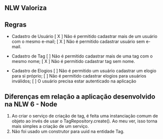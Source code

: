 ## NLW Valoriza

## Regras
- Cadastro de Usuário
[ X ] Não é permitido cadastrar mais de um usuário com o mesmo e-mail;
[ X ] Não é permitido cadastrar usuário sem e-mail.

- Cadastro de Tag
[ ] Não é permitido cadastrar mais de uma tag com o mesmo nome;
[ X ] Não é permitido cadastrar tag sem nome.

- Cadastro de Elogios
[ ] Não é permitido um usuário cadastrar um elogio para si próprio;
[ ] Não é permitido cadastrar elogios para usuários inválidos;
[ ] O usuário precisa estar autenticado na aplicação


## Diferenças em relação a aplicação desenvolvido na NLW 6 - Node
1. Ao criar o serviço de criação de tag, é feita uma instanciação comum de objeto ao invés de usar o TagRepository.create(). Ao meu ver, isso torna mais simples a criação de um serviço.
2. Não foi usado um construtor para uuid na entidade Tag.